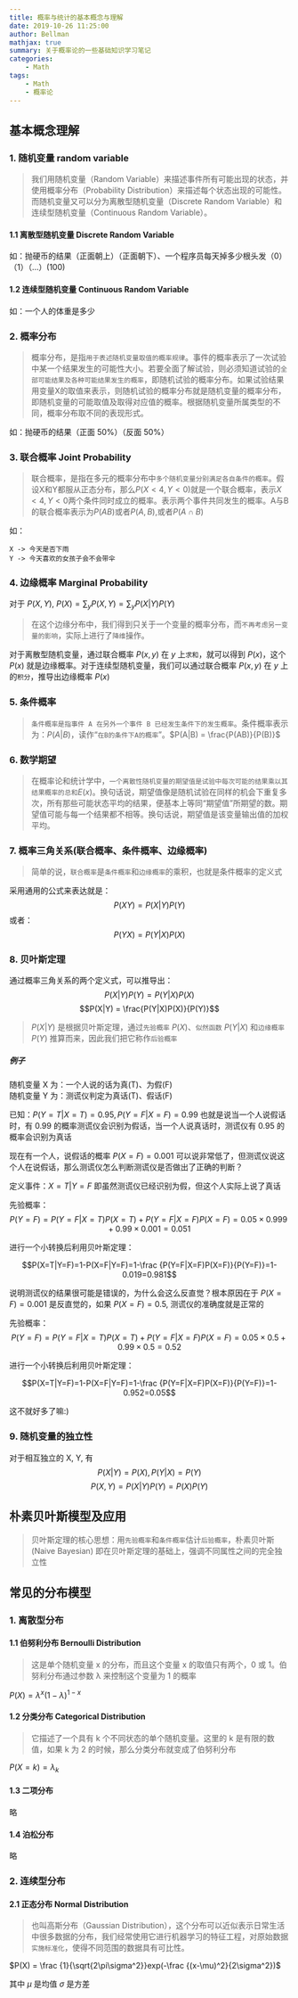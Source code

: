 ```yaml
---
title: 概率与统计的基本概念与理解
date: 2019-10-26 11:25:00
author: Bellman
mathjax: true
summary: 关于概率论的一些基础知识学习笔记
categories: 
    - Math
tags:
    - Math
    - 概率论
---
```


## 基本概念理解

### 1. 随机变量 random variable

> 我们用随机变量（Random Variable）来描述事件所有可能出现的状态，并使用概率分布（Probability Distribution）来描述每个状态出现的可能性。而随机变量又可以分为离散型随机变量（Discrete Random Variable）和连续型随机变量（Continuous Random Variable）。

#### 1.1 离散型随机变量 Discrete Random Variable
如：抛硬币的结果（正面朝上）（正面朝下）、一个程序员每天掉多少根头发（0）（1）（...）(100)

#### 1.2 连续型随机变量 Continuous Random Variable
如：一个人的体重是多少

### 2. 概率分布

> 概率分布，是指`用于表述随机变量取值的概率规律`。事件的概率表示了一次试验中某一个结果发生的可能性大小。若要全面了解试验，则必须知道试验的`全部可能结果及各种可能结果发生的概率`，即随机试验的概率分布。如果试验结果用变量X的取值来表示，则随机试验的概率分布就是随机变量的概率分布，即随机变量的可能取值及取得对应值的概率。根据随机变量所属类型的不同，概率分布取不同的表现形式。

如：抛硬币的结果（正面 50%）（反面 50%）

### 3. 联合概率 Joint Probability

> 联合概率，是指在多元的概率分布中`多个随机变量分别满足各自条件的概率`。假设X和Y都服从正态分布，那么$P(X<4,Y<0)$就是一个联合概率，表示$X<4,Y<0$两个条件同时成立的概率。表示两个事件共同发生的概率。A与B的联合概率表示为$P(AB)$或者$P(A,B)$,或者$P(A∩B)$

如：
```
X -> 今天是否下雨
Y -> 今天喜欢的女孩子会不会带伞
```

### 4. 边缘概率 Marginal Probability

对于 $P(X, Y)$, $P(X)=\sum_{y}P(X, Y)=\sum_{y}P(X|Y)P(Y)$

> 在这个边缘分布中，我们得到只关于一个变量的概率分布，而`不再考虑另一变量的影响`，实际上进行了`降维`操作。

对于离散型随机变量，通过联合概率 $P(x, y)$ 在 $y$ 上`求和`，就可以得到 $P(x)$，这个 $P(x)$ 就是边缘概率。对于连续型随机变量，我们可以通过联合概率 $P(x, y)$ 在 $y$ 上的`积分`，推导出边缘概率 $P(x)$

### 5. 条件概率

> `条件概率是指事件 A 在另外一个事件 B 已经发生条件下的发生概率`。条件概率表示为：$P(A|B)$，读作“`在B的条件下A的概率`”。$P(A|B) = \frac{P(AB)}{P(B)}$

### 6. 数学期望

> 在概率论和统计学中，`一个离散性随机变量的期望值是试验中每次可能的结果乘以其结果概率的总和`$E(x)$。换句话说，期望值像是随机试验在同样的机会下重复多次，所有那些可能状态平均的结果，便基本上等同“期望值”所期望的数。期望值可能与每一个结果都不相等。换句话说，期望值是该变量输出值的加权平均。

### 7. 概率三角关系(联合概率、条件概率、边缘概率)
> 简单的说，`联合概率`是`条件概率`和`边缘概率`的乘积，也就是条件概率的定义式

采用通用的公式来表达就是：$$P(XY) = P(X|Y)P(Y)$$
或者：$$P(YX) = P(Y|X)P(X)$$

### 8. 贝叶斯定理
通过概率三角关系的两个定义式，可以推导出：
$$P(X|Y)P(Y)=P(Y|X)P(X)$$
$$P(X|Y) = \frac{P(Y|X)P(X)}{P(Y)}$$

> $P(X|Y)$ 是根据贝叶斯定理，通过`先验概率` $P(X)$、`似然函数` $P(Y|X)$ 和`边缘概率` $P(Y)$ 推算而来，因此我们把它称作`后验概率`

##### 例子
随机变量 X 为：一个人说的话为真(T)、为假(F)  
随机变量 Y 为：测谎仪判定为真话(T)、假话(F)  

已知：$P(Y=T|X=T)=0.95, P(Y=F|X=F)=0.99$ 也就是说当一个人说假话时，有 0.99 的概率测谎仪会识别为假话，当一个人说真话时，测谎仪有 0.95 的概率会识别为真话  

现在有一个人，说假话的概率 $P(X=F)=0.001$ 可以说非常低了，但测谎仪说这个人在说假话，那么测谎仪怎么判断测谎仪是否做出了正确的判断？

定义事件：$X=T|Y=F$ 即虽然测谎仪已经识别为假，但这个人实际上说了真话  

先验概率：$$P(Y=F)=P(Y=F|X=T)P(X=T)+P(Y=F|X=F)P(X=F)=0.05\times0.999+0.99\times0.001=0.051$$

进行一个小转换后利用贝叶斯定理：

$$P(X=T|Y=F)=1-P(X=F|Y=F)=1-\frac {P(Y=F|X=F)P(X=F)}{P(Y=F)}=1-0.019=0.981$$

说明测谎仪的结果很可能是错误的，为什么会这么反直觉？根本原因在于 $P(X=F)=0.001$ 是反直觉的，如果 $P(X=F)=0.5$, 测谎仪的准确度就是正常的

先验概率：$$P(Y=F)=P(Y=F|X=T)P(X=T)+P(Y=F|X=F)P(X=F)=0.05\times0.5+0.99\times0.5=0.52$$

进行一个小转换后利用贝叶斯定理：

$$P(X=T|Y=F)=1-P(X=F|Y=F)=1-\frac {P(Y=F|X=F)P(X=F)}{P(Y=F)}=1-0.952=0.05$$

这不就好多了嘛:)

### 9. 随机变量的独立性
对于相互独立的 X, Y, 有  
$$P(X|Y)=P(X), P(Y|X)=P(Y)$$
$$P(X,Y)=P(X|Y)P(Y)=P(X)P(Y)$$


## 朴素贝叶斯模型及应用
> 贝叶斯定理的核心思想：用`先验概率`和`条件概率`估计`后验概率`，朴素贝叶斯(Naive Bayesian) 即在贝叶斯定理的基础上，强调不同属性之间的完全独立性

## 常见的分布模型

### 1. 离散型分布

#### 1.1 伯努利分布 Bernoulli Distribution
> 这是单个随机变量 x 的分布，而且这个变量 x 的取值只有两个，0 或 1。伯努利分布通过参数 λ 来控制这个变量为 1 的概率

$P(X) = \lambda^x(1-\lambda)^{1-x}$ 

#### 1.2 分类分布 Categorical Distribution
> 它描述了一个具有 k 个不同状态的单个随机变量。这里的 k 是有限的数值，如果 k 为 2 的时候，那么分类分布就变成了伯努利分布

$P(X=k) = \lambda_k$

#### 1.3 二项分布
略

#### 1.4 泊松分布
略

### 2. 连续型分布

#### 2.1 正态分布 Normal Distribution

> 也叫高斯分布（Gaussian Distribution），这个分布可以近似表示日常生活中很多数据的分布，我们经常使用它进行机器学习的特征工程，对原始数据`实施标准化`，使得不同范围的数据具有可比性。

$P(X) = \frac {1}{\sqrt{2\pi\sigma^2}}exp(-\frac {(x-\mu)^2}{2\sigma^2})$

其中 $\mu$ 是均值 $\sigma$ 是方差

###